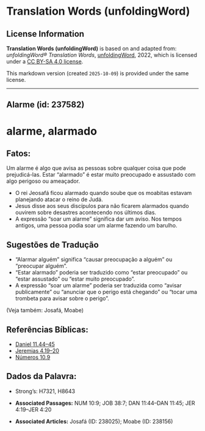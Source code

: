 # Translation Words (unfoldingWord)

## License Information

**Translation Words (unfoldingWord)** is based on and adapted from: _unfoldingWord® Translation Words_, [unfoldingWord](https://unfoldingword.org/utw), 2022, which is licensed under a [CC BY-SA 4.0 license](https://creativecommons.org/licenses/by-sa/4.0/legalcode.en).

This markdown version (created `2025-10-09`) is provided under the same license.



--------------------------------

## Alarme (id: 237582)

alarme, alarmado
================

Fatos:
------

Um alarme é algo que avisa as pessoas sobre qualquer coisa que pode prejudicá\-las. Estar “alarmado” é estar muito preocupado e assustado com algo perigoso ou ameaçador.

* O rei Jeosafá ficou alarmado quando soube que os moabitas estavam planejando atacar o reino de Judá.
* Jesus disse aos seus discípulos para não ficarem alarmados quando ouvirem sobre desastres acontecendo nos últimos dias.
* A expressão “soar um alarme” significa dar um aviso. Nos tempos antigos, uma pessoa podia soar um alarme fazendo um barulho.

Sugestões de Tradução
---------------------

* “Alarmar alguém” significa “causar preocupação a alguém” ou “preocupar alguém”.
* “Estar alarmado” poderia ser traduzido como “estar preocupado” ou “estar assustado” ou “estar muito preocupado”.
* A expressão “soar um alarme” poderia ser traduzida como “avisar publicamente” ou “anunciar que o perigo está chegando” ou “tocar uma trombeta para avisar sobre o perigo”.

(Veja também: Josafá, Moabe)

Referências Bíblicas:
---------------------

* [Daniel 11\.44–45](https://ref.ly/Dan11:44-Dan11:45)
* [Jeremias 4\.19–20](https://ref.ly/Jer4:19-Jer4:20)
* [Números 10\.9](https://ref.ly/Num10:9)

Dados da Palavra:
-----------------

* Strong’s: H7321, H8643

* **Associated Passages:** NUM 10:9; JOB 38:7; DAN 11:44–DAN 11:45; JER 4:19–JER 4:20
* **Associated Articles:** Josafá (ID: 238025); Moabe (ID: 238156)

